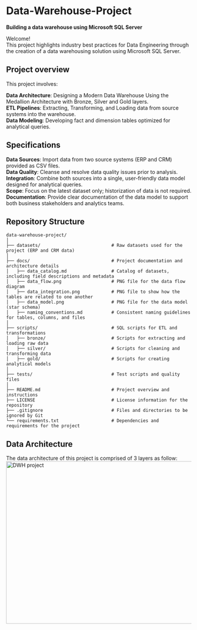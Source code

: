 # Data-Warehouse-Project
**Building a data warehouse using Microsoft SQL Server**

Welcome!  
This project highlights industry best practices for Data Engineering through the creation of a data warehousing solution using Microsoft SQL Server.

## Project overview
This project involves:

**Data Architecture**: Designing a Modern Data Warehouse Using the Medallion Architecture with Bronze, Silver and Gold layers.  
**ETL Pipelines**: Extracting, Transforming, and Loading data from source systems into the warehouse.  
**Data Modeling**: Developing fact and dimension tables optimized for analytical queries.  

## Specifications
**Data Sources**: Import data from two source systems (ERP and CRM) provided as CSV files.  
**Data Quality**: Cleanse and resolve data quality issues prior to analysis.  
**Integration**: Combine both sources into a single, user-friendly data model designed for analytical queries.  
**Scope**: Focus on the latest dataset only; historization of data is not required.  
**Documentation**: Provide clear documentation of the data model to support both business stakeholders and analytics teams.

## Repository Structure
```
data-warehouse-project/
│
├── datasets/                           # Raw datasets used for the project (ERP and CRM data)
│
├── docs/                               # Project documentation and architecture details
│   ├── data_catalog.md                 # Catalog of datasets, including field descriptions and metadata
│   ├── data_flow.png                   # PNG file for the data flow diagram
│   ├── data_integration.png            # PNG file to show how the tables are related to one another
│   ├── data_model.png                  # PNG file for the data model (star schema)
│   ├── naming_conventions.md           # Consistent naming guidelines for tables, columns, and files
│
├── scripts/                            # SQL scripts for ETL and transformations
│   ├── bronze/                         # Scripts for extracting and loading raw data
│   ├── silver/                         # Scripts for cleaning and transforming data
│   ├── gold/                           # Scripts for creating analytical models
│
├── tests/                              # Test scripts and quality files
│
├── README.md                           # Project overview and instructions
├── LICENSE                             # License information for the repository
├── .gitignore                          # Files and directories to be ignored by Git
└── requirements.txt                    # Dependencies and requirements for the project
```

## Data Architecture
The data architecture of this project is comprised of 3 layers as follow:
<img width="801" height="441" alt="DWH project" src="https://github.com/user-attachments/assets/546c816a-42a1-40aa-b2eb-3e1b6b5eba98" />
